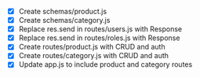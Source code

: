 - [x] Create schemas/product.js
- [x] Create schemas/category.js
- [x] Replace res.send in routes/users.js with Response
- [x] Replace res.send in routes/roles.js with Response
- [x] Create routes/product.js with CRUD and auth
- [x] Create routes/category.js with CRUD and auth
- [x] Update app.js to include product and category routes
